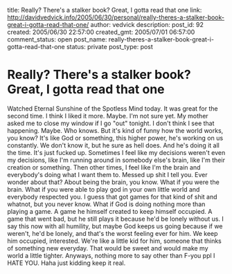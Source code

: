 title: Really? There's a stalker book? Great, I gotta read that one
link: http://davidvedvick.info/2005/06/30/personal/really-theres-a-stalker-book-great-i-gotta-read-that-one/
author: vedvick
description: 
post_id: 92
created: 2005/06/30 22:57:00
created_gmt: 2005/07/01 06:57:00
comment_status: open
post_name: really-theres-a-stalker-book-great-i-gotta-read-that-one
status: private
post_type: post

# Really? There's a stalker book? Great, I gotta read that one

Watched Eternal Sunshine of the Spotless Mind today. It was great for the second time. I think I liked it more. Maybe. I'm not sure yet. My mother asked me to close my window if I go "out" tonight. I don't think I see that happening. Maybe. Who knows. But it's kind of funny how the world works, you know? It's like God or something, this higher power, he's working on us constantly. We don't know it, but he sure as hell does. And he's doing it all the time. It's just fucked up. Sometimes I feel like my decisions weren't even my decisions, like I'm running around in somebody else's brain, like I'm their creation or something. Then other times, I feel like I'm the brain and everybody's doing what I want them to. Messed up shit I tell you. Ever wonder about that? About being the brain, you know. What if you were the brain. What if you were able to play god in your own little world and everybody respected you. I guess that got games for that kind of shit and whatnot, but you never know. What if God is doing nothing more than playing a game. A game he himself created to keep himself occupied. A game that went bad, but he still plays it because he'd be lonely without us. I say this now with all humility, but maybe God keeps us going because if we weren't, he'd be lonely, and that's the worst feeling ever for him. We keep him occupied, interested. We're like a little kid for him, someone that thinks of something new everyday. That would be sweet and would make my world a little tighter. Anyways, nothing more to say other than F-you ppl I HATE YOU. Haha just kidding keep it real.